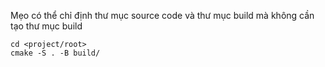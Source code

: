 Mẹo có thể chỉ định thư mục source code và thư mục build mà không cần tạo thư mục build 

```
cd <project/root>
cmake -S . -B build/
```
